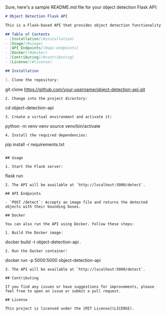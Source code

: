 Sure, here's a sample README.md file for your object detection Flask API:

```markdown
# Object Detection Flask API

This is a Flask-based API that provides object detection functionality using a pre-trained machine learning model. Users can send an image to the API and receive a response with the detected objects and their bounding boxes.

## Table of Contents
- [Installation](#installation)
- [Usage](#usage)
- [API Endpoints](#api-endpoints)
- [Docker](#docker)
- [Contributing](#contributing)
- [License](#license)

## Installation

1. Clone the repository:
   ```
   git clone https://github.com/your-username/object-detection-api.git
   ```
2. Change into the project directory:
   ```
   cd object-detection-api
   ```
3. Create a virtual environment and activate it:
   ```
   python -m venv venv
   source venv/bin/activate
   ```
4. Install the required dependencies:
   ```
   pip install -r requirements.txt
   ```

## Usage

1. Start the Flask server:
   ```
   flask run
   ```
2. The API will be available at `http://localhost:5000/detect`.

## API Endpoints

- `POST /detect`: Accepts an image file and returns the detected objects with their bounding boxes.

## Docker

You can also run the API using Docker. Follow these steps:

1. Build the Docker image:
   ```
   docker build -t object-detection-api .
   ```
2. Run the Docker container:
   ```
   docker run -p 5000:5000 object-detection-api
   ```
3. The API will be available at `http://localhost:5000/detect`.

## Contributing

If you find any issues or have suggestions for improvements, please feel free to open an issue or submit a pull request.

## License

This project is licensed under the [MIT License](LICENSE).
```
